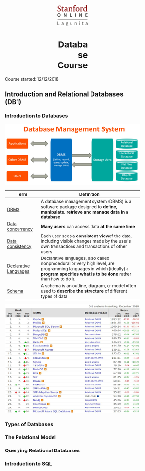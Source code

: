 <div style="padding: 30px;">
  <col>
    <div style="margin: 0 auto; width: 100px;">
      <img src="lagunita.png">
    </div>
  </col>
  <col>
    <div style="margin: 0 auto; width: 100px;">
      <h1 align="right">
        Database Course
      </h1>
    </div>
  </col>
<div>

Course started: 12/12/2018

## Introduction and Relational Databases (DB1)

### Introduction to Databases

![DBMS](dbms-database-management-systems-1024x463.jpg)

|Term|Definition|
|----|----------|
|[DBMS](https://www.techopedia.com/definition/24361/database-management-systems-dbms)|A database management system (DBMS) is a software package designed to **define, manipulate, retrieve and manage data in a database**|
|[Data concurrency](https://docs.oracle.com/cd/B19306_01/server.102/b14220/consist.htm)|**Many users** can access data **at the same time**|
|[Data consistency](https://docs.oracle.com/cd/B19306_01/server.102/b14220/consist.htm)|Each user sees a **consistent view**of the data, including visible changes made by the user's own transactions and transactions of other users|
|[Declarative Languages](https://www.britannica.com/technology/declarative-language)|Declarative languages, also called nonprocedural or very high level, are programming languages in which (ideally) a **program specifies what is to be done** rather than how to do it.|
|[Schema](https://techterms.com/definition/schema)|A schema is an outline, diagram, or model often used to **describe the structure** of different types of data|

![DBMS by Market Share](DBMS_by_market_share.JPG)

### Types of Databases

### The Relational Model

### Querying Relational Databases

### Introduction to SQL
